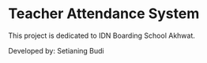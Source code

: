 # Teacher Attendance System 

This project is dedicated to IDN Boarding School Akhwat.

Developed by: Setianing Budi